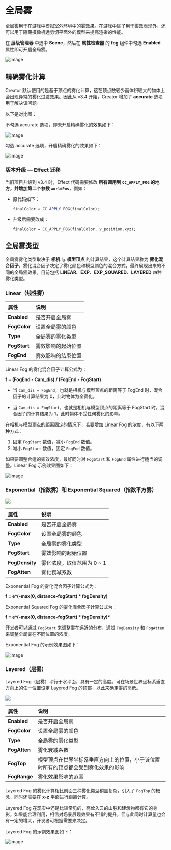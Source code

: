 # 全局雾

全局雾用于在游戏中模拟室外环境中的雾效果。在游戏中除了用于雾效表现外，还可以用于隐藏摄像机远剪切平面外的模型来提高渲染的性能。

在 **层级管理器** 中选中 **Scene**，然后在 **属性检查器** 的 **fog** 组件中勾选 **Enabled** 属性即可开启全局雾。

![image](./fog/enable-fog.png)

## 精确雾化计算

Creator 默认使用的是基于顶点的雾化计算，这在顶点数较少而体积较大的物体上会出现异常的雾化过渡效果。因此从 v3.4 开始，Creator 增加了 **accurate** 选项用于解决该问题。

以下是对比图：

不勾选 accurate 选项，即未开启精确雾化的效果如下：

![image](./fog/accuracy_off.png)

勾选 accurate 选项，开启精确雾化的效果如下：

![image](./fog/accuracy_on.png)

### 版本升级 — Effect 迁移

当旧项目升级到 v3.4 时，Effect 代码需要修改 **所有调用到 `CC_APPLY_FOG` 的地方，并增加第二个参数 `worldPos`**，例如：

- 原代码如下：

    ```ts
    finalColor = CC_APPLY_FOG(finalColor);
    ```
- 升级后需要改成：

    ```
    finalColor = CC_APPLY_FOG(finalColor, v_position.xyz);
    ```

## 全局雾类型

全局雾雾化类型取决于 **相机** 与 **模型顶点** 的计算结果，这个计算结果称为 **雾化混合因子**。雾化混合因子决定了雾化颜色和模型颜色的混合方式，最终展现出来的不同的全局雾效果。目前包括 **LINEAR**、**EXP**、**EXP_SQUARED**、**LAYERED** 四种雾化类型。

### Linear（线性雾）

| 属性 | 说明 |
| :---| :--- |
| **Enabled** | 是否开启全局雾 |
| **FogColor** | 设置全局雾的颜色 |
| **Type** | 全局雾的雾化类型 |
| **FogStart** | 雾效影响的起始位置 |
| **FogEnd** | 雾效影响的结束位置 |

Linear Fog 的雾化混合因子计算公式为：

**f = (FogEnd - Cam_dis) / (FogEnd - FogStart)**

- 当 `Cam_dis = FogEnd`，也就是相机与模型顶点的距离等于 FogEnd 时，混合因子的计算结果为 0，此时物体为全雾化。

- 当 `Cam_dis = FogStart`，也就是相机与模型顶点的距离等于 FogStart 时，混合因子的计算结果为 1，此时物体不受任何雾化的影响。

在相机与模型顶点的距离固定的情况下，若要增加 Linear Fog 的浓度，有以下两种方式：

1. 固定 `FogStart` 数值，减小 `FogEnd` 数值。
2. 减小 `FogStart` 数值，固定 `FogEnd` 数值。

如果要调整合适的雾效浓度，最好同时对 `FogStart` 和 `FogEnd` 属性进行适当的调整。Linear Fog 示例效果图如下：

![image](./fog/linear_fog.png)

### Exponential（指数雾）和 Exponential Squared（指数平方雾）

![](./fog/exp-properties.png)

| 属性 | 说明 |
| :---| :--- |
| **Enabled**    | 是否开启全局雾   |
| **FogColor**   | 设置全局雾的颜色 |
| **Type**       | 全局雾的雾化类型 |
| **FogStart** | 雾效影响的起始位置 |
| **FogDensity** | 雾化浓度，取值范围为 0 ~ 1 |
| **FogAtten**   | 雾化衰减系数     |

Exponential Fog 的雾化混合因子计算公式为：

**f = e^(-max(0, distance-fogStart) * fogDensity)**

Exponential Squared Fog 的雾化混合因子计算公式为：

**f = e^(-max(0, distance-fogStart) * fogDensity)²**

开发者可以通过 `FogStart` 来调整雾在远近的分布，通过 `FogDensity` 和 `FogAtten` 来调整全局雾在不同位置的浓度。

Exponential Fog 的示例效果图如下：

![image](./fog/expfog.png)

### Layered（层雾）

Layered Fog（层雾）平行于水平面，具有一定的高度。可在场景世界坐标系垂直方向上的任一位置设定 Layered Fog 的顶部，以此来确定雾的高低。

![](./fog/layered-properties.png)

| 属性 | 说明 |
| :---| :--- |
| **Enabled**    | 是否开启全局雾   |
| **FogColor**   | 设置全局雾的颜色 |
| **Type**       | 全局雾的雾化类型 |
| **FogAtten**   | 雾化衰减系数     |
| **FogTop**     | 模型顶点在世界坐标系垂直方向上的位置，小于该位置时所有的顶点都会受到雾化效果的影响   |
| **FogRange**   | 雾化效果影响的范围      |

Layered Fog 的雾化计算相比前面三种雾化类型稍显复杂，引入了 `FogTop` 的概念，同时还需要在 **x-z** 平面进行距离计算。

Layered Fog 在现实中还是比较常见的，高耸入云的山脉和建筑物都有它的身影，如果能合理利用，相信对场景展现效果有不错的提升，但与此同时计算量也会有一定的增大，开发者可根据需要来决定。

Layered Fog 的示例效果图如下：

![image](./fog/layerfog.png)
